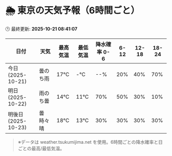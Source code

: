 # 🌦️ 東京の天気予報（6時間ごと）

🕒 最終更新: **2025-10-21 08:41:07**

| 日付 | 天気 | 最高気温 | 最低気温 | 降水確率 0-6 | 6-12 | 12-18 | 18-24 |
|------|------|----------|----------|------------|------|------|------|
| 今日 (2025-10-21) | 曇のち雨 | 17℃ | -℃ | --% | 20% | 40% | 70% |
| 明日 (2025-10-22) | 雨のち曇 | 14℃ | 11℃ | 70% | 50% | 30% | 10% |
| 明後日 (2025-10-23) | 曇時々晴 | 18℃ | 13℃ | 30% | 30% | 30% | 30% |

> ※データは weather.tsukumijima.net を使用。6時間ごとの降水確率と日ごとの最高/最低気温。